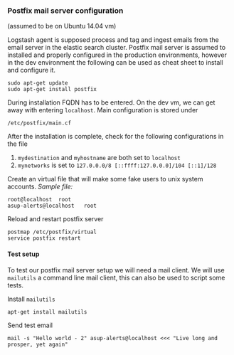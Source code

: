### Postfix mail server configuration 
(assumed to be on Ubuntu 14.04 vm)

Logstash agent is supposed process and tag and ingest emails from the email server in the elastic search cluster. Postfix mail server is assumed to installed and properly configured in the production environments, however in the dev environment the following can be used as cheat sheet to install and configure it.

```
sudo apt-get update
sudo apt-get install postfix
```
During installation FQDN has to be entered. On the dev vm, we can get away with entering `localhost`.
Main configuration is stored under 
```
/etc/postfix/main.cf
```
After the installation is complete, check for the following configurations in the file
1. `mydestination` and `myhostname` are both set to `localhost`
2. `mynetworks` is set to `127.0.0.0/8 [::ffff:127.0.0.0]/104 [::1]/128
`

Create an virtual file that will make some fake users to unix system accounts. 
*Sample file:*

```
root@localhost	root
asup-alerts@localhost	root
```
Reload and restart postfix server
```
postmap /etc/postfix/virtual
service postfix restart
```
#### Test setup
To test our postfix mail server setup we will need a mail client. We will use `mailutils` a command line mail client, this can also be used to script some tests.

Install `mailutils`
```
apt-get install mailutils
```

Send test email
```
mail -s "Hello world - 2" asup-alerts@localhost <<< "Live long and prosper, yet again"
```
